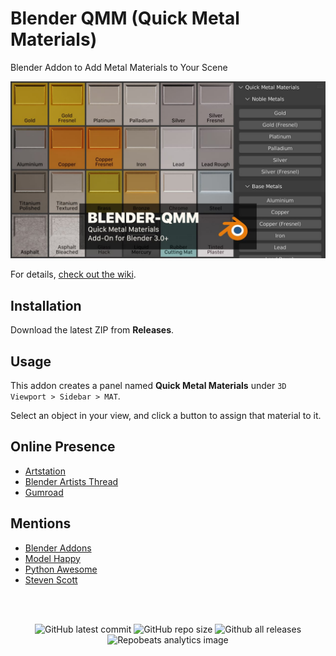 # Blender QMM (Quick Metal Materials)

Blender Addon to Add Metal Materials to Your Scene

![Blender QMM Screenshot](https://github.com/don1138/blender-qmm/blob/main/blender-qmm.jpg)

For details, [check out the wiki](https://github.com/don1138/blender-qmm/wiki).

## Installation

Download the latest ZIP from **Releases**.

## Usage

This addon creates a panel named **Quick Metal Materials** under ``3D Viewport > Sidebar > MAT``.

Select an object in your view, and click a button to assign that material to it.

## Online Presence

- [Artstation](https://www.artstation.com/marketplace/p/p88LG/blender-qmm-quick-metal-materials)
- [Blender Artists Thread](https://blenderartists.org/t/blender-qmm-quick-metal-materials-free-addon/1290433)
- [Gumroad](https://gumroad.com/l/blender-qmm)

## Mentions

- [Blender Addons](https://blender-addons.org/quick-metal-materials/)
- [Model Happy](https://modelinghappy.com/archives/42400)
- [Python Awesome](https://pythonawesome.com/blender-add-on-to-add-metal-materials-to-your-scene/)
- [Steven Scott](https://www.youtube.com/watch?v=XWM4W_Cnies)

<br><br>
<p align="center">
  <img alt="GitHub latest commit" src="https://img.shields.io/github/last-commit/don1138/blender-qmc">
  <img alt="GitHub repo size" src="https://img.shields.io/github/repo-size/don1138/blender-qmc">
  <img alt="Github all releases" src="https://img.shields.io/github/downloads/don1138/blender-qmc/total.svg"><br>
  <img src="https://repobeats.axiom.co/api/embed/52e50c70eb6c2d9d025cc8b7bf8f3c40ddf5b214.svg" alt="Repobeats analytics image">
</p>
